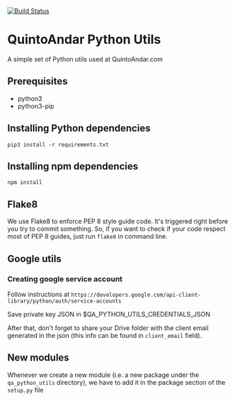 [![Build Status](https://travis-ci.org/quintoandar/python-utils.svg?branch=master)](https://travis-ci.org/quintoandar/python-utils)

# QuintoAndar Python Utils
A simple set of Python utils used at QuintoAndar.com

## Prerequisites
* python3
* python3-pip

## Installing Python dependencies
```
pip3 install -r requirements.txt
```

## Installing npm dependencies
```
npm install
```

## Flake8
We use Flake8 to enforce PEP 8 style guide code. It's triggered right before you try to commit something.
So, if you want to check if your code respect most of PEP 8 guides, just run `flake8` in command line.


## Google utils

### Creating google service account
Follow instructions at `https://developers.google.com/api-client-library/python/auth/service-accounts`

Save private key JSON in $QA_PYTHON_UTILS_CREDENTIALS_JSON

After that, don't forget to share your Drive folder with the client email generated in the json (this info can be found in `client_email` field).


## New modules
Whenever we create a new module (i.e. a new package under the `qa_python_utils` directory), we have to add it in the package section of the `setup.py` file
